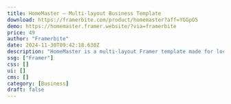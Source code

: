 ```yaml
---
title: HomeMaster — Multi-layout Business Template
download: https://framerbite.com/product/homemaster?aff=YGGpO5
demo: https://homemaster.framer.website/?via=framerbite
price: 49
author: "Framerbite"
date: 2024-11-30T09:42:18.630Z
description: "HomeMaster is a multi-layout Framer template made for local service businesses. It comes with 6 unique homepage designs perfect for Cleaning, Roofing, Pest Control, Home Renovation, Plumbing, and Elderly Care services."
ssg: ["Framer"]
css: []
ui: []
cms: []
category: [Business]
draft: false
---
```

